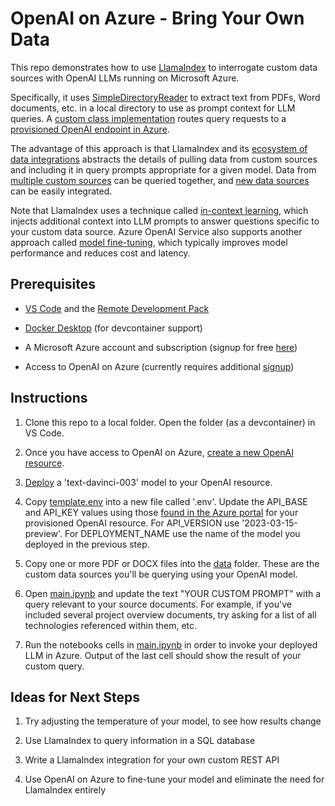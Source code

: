 # OpenAI on Azure - Bring Your Own Data

This repo demonstrates how to use [LlamaIndex](https://gpt-index.readthedocs.io/en/latest/index.html) to interrogate custom data sources with OpenAI LLMs running on Microsoft Azure.

Specifically, it uses [SimpleDirectoryReader](https://llamahub.ai/l/file) to extract text from PDFs, Word documents, etc. in a local directory to use as prompt context for LLM queries. A [custom class implementation](./azure_openai.py) routes query requests to a [provisioned OpenAI endpoint in Azure](https://learn.microsoft.com/en-us/azure/cognitive-services/openai/overview).

The advantage of this approach is that LlamaIndex and its [ecosystem of data integrations](https://llamahub.ai/) abstracts the details of pulling data from custom sources and including it in query prompts appropriate for a given model. Data from [multiple custom sources](https://gpt-index.readthedocs.io/en/latest/use_cases/queries.html#synthesis-over-heterogenous-data) can be queried together, and [new data sources](https://gpt-index.readthedocs.io/en/latest/how_to/customization/custom_llms.html) can be easily integrated.

Note that LlamaIndex uses a technique called [in-context learning](https://medium.com/@atmabodha/pre-training-fine-tuning-and-in-context-learning-in-large-language-models-llms-dd483707b122), which injects additional context into LLM prompts to answer questions specific to your custom data source. Azure OpenAI Service also supports another approach called [model fine-tuning](https://learn.microsoft.com/en-us/azure/cognitive-services/openai/how-to/fine-tuning?pivots=programming-language-python), which typically improves model performance and reduces cost and latency.

## Prerequisites

- [VS Code](https://code.visualstudio.com/download) and the [Remote Development Pack](https://marketplace.visualstudio.com/items?itemName=ms-vscode-remote.vscode-remote-extensionpack)

- [Docker Desktop](https://www.docker.com/products/docker-desktop/) (for devcontainer support)

- A Microsoft Azure account and subscription (signup for free [here](https://azure.microsoft.com/en-us/free/))

- Access to OpenAI on Azure (currently requires additional [signup](https://learn.microsoft.com/en-us/azure/cognitive-services/openai/overview#how-do-i-get-access-to-azure-openai))

## Instructions

1. Clone this repo to a local folder. Open the folder (as a devcontainer) in VS Code.

1. Once you have access to OpenAI on Azure, [create a new OpenAI resource](https://learn.microsoft.com/en-us/azure/cognitive-services/openai/how-to/create-resource?pivots=web-portal#create-a-resource).

1. [Deploy](https://learn.microsoft.com/en-us/azure/cognitive-services/openai/how-to/create-resource?pivots=web-portal#deploy-a-model) a 'text-davinci-003' model to your OpenAI resource.

1. Copy [template.env](./template.env) into a new file called '.env'. Update the API_BASE and API_KEY values using those [found in the Azure portal](https://learn.microsoft.com/en-us/azure/cognitive-services/openai/chatgpt-quickstart?tabs=command-line&pivots=programming-language-python#retrieve-key-and-endpoint) for your provisioned OpenAI resource. For API_VERSION use '2023-03-15-preview'. For DEPLOYMENT_NAME use the name of the model you deployed in the previous step.

1. Copy one or more PDF or DOCX files into the [data](./data/) folder. These are the custom data sources you'll be querying using your OpenAI model.

1. Open [main.ipynb](./main.ipynb) and update the text "YOUR CUSTOM PROMPT" with a query relevant to your source documents. For example, if you've included several project overview documents, try asking for a list of all technologies referenced within them, etc.

1. Run the notebooks cells in [main.ipynb](./main.ipynb) in order to invoke your deployed LLM in Azure. Output of the last cell should show the result of your custom query.

## Ideas for Next Steps

1. Try adjusting the temperature of your model, to see how results change

1. Use LlamaIndex to query information in a SQL database

1. Write a LlamaIndex integration for your own custom REST API

1. Use OpenAI on Azure to fine-tune your model and eliminate the need for LlamaIndex entirely
